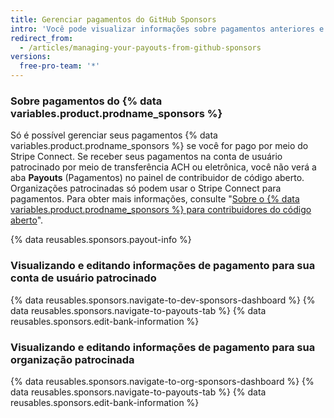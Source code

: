 ```yaml
---
title: Gerenciar pagamentos do GitHub Sponsors
intro: 'Você pode visualizar informações sobre pagamentos anteriores e futuros do {% data variables.product.prodname_sponsors %} e editar suas informações bancárias.'
redirect_from:
  - /articles/managing-your-payouts-from-github-sponsors
versions:
  free-pro-team: '*'
---
```


### Sobre pagamentos do {% data variables.product.prodname_sponsors %}

Só é possível gerenciar seus pagamentos {% data variables.product.prodname_sponsors %} se você for pago por meio do Stripe Connect. Se receber seus pagamentos na conta de usuário patrocinado por meio de transferência ACH ou eletrônica, você não verá a aba **Payouts** (Pagamentos) no painel de contribuidor de  código aberto. Organizações patrocinadas só podem usar o Stripe Connect para pagamentos. Para obter mais informações, consulte "[Sobre o {% data variables.product.prodname_sponsors %} para contribuidores do código aberto](/github/supporting-the-open-source-community-with-github-sponsors/about-github-sponsors-for-open-source-contributors#sponsorship-payouts)".

{% data reusables.sponsors.payout-info %}

### Visualizando e editando informações de pagamento para sua conta de usuário patrocinado

{% data reusables.sponsors.navigate-to-dev-sponsors-dashboard %}
{% data reusables.sponsors.navigate-to-payouts-tab %}
{% data reusables.sponsors.edit-bank-information %}

### Visualizando e editando informações de pagamento para sua organização patrocinada

{% data reusables.sponsors.navigate-to-org-sponsors-dashboard %}
{% data reusables.sponsors.navigate-to-payouts-tab %}
{% data reusables.sponsors.edit-bank-information %}
